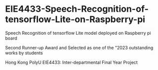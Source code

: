 # EIE4433-Speech-Recognition-of-tensorflow-Lite-on-Raspberry-pi
Speech Recognition of tensorflow Lite model deployed on Raspberry pi board

Second Runner-up Award and Selected as one of the "2023 outstanding works by students

Hong Kong PolyU EIE4433: Inter-departmental Final Year Project



